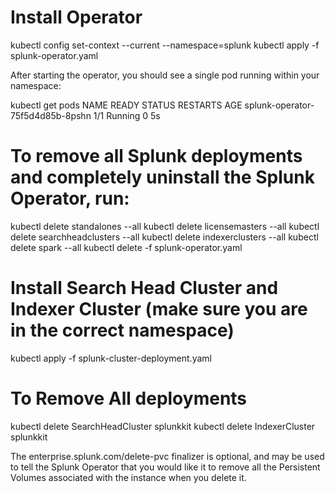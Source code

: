 Install Operator
============================
kubectl config set-context --current --namespace=splunk
kubectl apply -f splunk-operator.yaml

After starting the operator, you should see a single pod running within your namespace:

kubectl get pods
NAME                               READY   STATUS    RESTARTS   AGE
splunk-operator-75f5d4d85b-8pshn   1/1     Running   0          5s

To remove all Splunk deployments and completely uninstall the Splunk Operator, run:
============================

kubectl delete standalones --all
kubectl delete licensemasters --all
kubectl delete searchheadclusters --all
kubectl delete indexerclusters --all
kubectl delete spark --all
kubectl delete -f splunk-operator.yaml


Install Search Head Cluster and Indexer Cluster
(make sure you are in the correct namespace)
===========================
kubectl apply -f splunk-cluster-deployment.yaml


To Remove All deployments
============================
kubectl delete SearchHeadCluster splunkkit
kubectl delete IndexerCluster splunkkit


The enterprise.splunk.com/delete-pvc finalizer is optional, and may be used to tell the Splunk Operator that you would like it to remove all the Persistent Volumes associated with the instance when you delete it.
